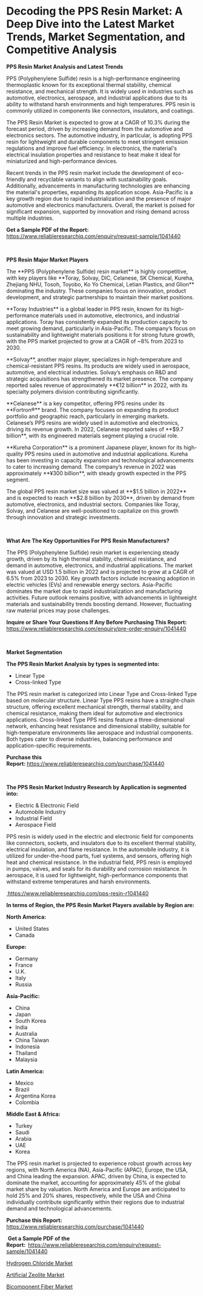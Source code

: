 <p><h1>Decoding the PPS Resin Market: A Deep Dive into the Latest Market Trends, Market Segmentation, and Competitive Analysis</h1></p><p><strong>PPS Resin Market Analysis and Latest Trends</strong></p>
<p><p>PPS (Polyphenylene Sulfide) resin is a high-performance engineering thermoplastic known for its exceptional thermal stability, chemical resistance, and mechanical strength. It is widely used in industries such as automotive, electronics, aerospace, and industrial applications due to its ability to withstand harsh environments and high temperatures. PPS resin is commonly utilized in components like connectors, insulators, and coatings.</p><p>The PPS Resin Market is expected to grow at a CAGR of 10.3% during the forecast period, driven by increasing demand from the automotive and electronics sectors. The automotive industry, in particular, is adopting PPS resin for lightweight and durable components to meet stringent emission regulations and improve fuel efficiency. In electronics, the material's electrical insulation properties and resistance to heat make it ideal for miniaturized and high-performance devices.</p><p>Recent trends in the PPS resin market include the development of eco-friendly and recyclable variants to align with sustainability goals. Additionally, advancements in manufacturing technologies are enhancing the material's properties, expanding its application scope. Asia-Pacific is a key growth region due to rapid industrialization and the presence of major automotive and electronics manufacturers. Overall, the market is poised for significant expansion, supported by innovation and rising demand across multiple industries.</p></p>
<p><strong>Get a Sample PDF of the Report:&nbsp;</strong> <a href="https://www.reliableresearchiq.com/enquiry/request-sample/1041440?utm_campaign=1129&utm_medium=2&utm_source=Github&utm_content=ia&utm_term=26012025&utm_id=pps-resin">https://www.reliableresearchiq.com/enquiry/request-sample/1041440</a></p>
<p>&nbsp;</p>
<p><strong>PPS Resin Major Market Players</strong></p>
<p><p>The **PPS (Polyphenylene Sulfide) resin market** is highly competitive, with key players like **Toray, Solvay, DIC, Celanese, SK Chemical, Kureha, Zhejiang NHU, Tosoh, Toyobo, Ko Yo Chemical, Letian Plastics, and Glion** dominating the industry. These companies focus on innovation, product development, and strategic partnerships to maintain their market positions.</p><p>**Toray Industries** is a global leader in PPS resin, known for its high-performance materials used in automotive, electronics, and industrial applications. Toray has consistently expanded its production capacity to meet growing demand, particularly in Asia-Pacific. The company’s focus on sustainability and lightweight materials positions it for strong future growth, with the PPS market projected to grow at a CAGR of ~8% from 2023 to 2030.</p><p>**Solvay**, another major player, specializes in high-temperature and chemical-resistant PPS resins. Its products are widely used in aerospace, automotive, and electrical industries. Solvay’s emphasis on R&D and strategic acquisitions has strengthened its market presence. The company reported sales revenue of approximately **€12 billion** in 2022, with its specialty polymers division contributing significantly.</p><p>**Celanese** is a key competitor, offering PPS resins under its **Fortron®** brand. The company focuses on expanding its product portfolio and geographic reach, particularly in emerging markets. Celanese’s PPS resins are widely used in automotive and electronics, driving its revenue growth. In 2022, Celanese reported sales of **$9.7 billion**, with its engineered materials segment playing a crucial role.</p><p>**Kureha Corporation** is a prominent Japanese player, known for its high-quality PPS resins used in automotive and industrial applications. Kureha has been investing in capacity expansion and technological advancements to cater to increasing demand. The company’s revenue in 2022 was approximately **¥300 billion**, with steady growth expected in the PPS segment.</p><p>The global PPS resin market size was valued at **$1.5 billion in 2022** and is expected to reach **$2.8 billion by 2030**, driven by demand from automotive, electronics, and industrial sectors. Companies like Toray, Solvay, and Celanese are well-positioned to capitalize on this growth through innovation and strategic investments.</p></p>
<p>&nbsp;</p>
<p><strong>What Are The Key Opportunities For PPS Resin Manufacturers?</strong></p>
<p><p>The PPS (Polyphenylene Sulfide) resin market is experiencing steady growth, driven by its high thermal stability, chemical resistance, and demand in automotive, electronics, and industrial applications. The market was valued at USD 1.5 billion in 2022 and is projected to grow at a CAGR of 6.5% from 2023 to 2030. Key growth factors include increasing adoption in electric vehicles (EVs) and renewable energy sectors. Asia-Pacific dominates the market due to rapid industrialization and manufacturing activities. Future outlook remains positive, with advancements in lightweight materials and sustainability trends boosting demand. However, fluctuating raw material prices may pose challenges.</p></p>
<p><strong>Inquire or Share Your Questions If Any Before Purchasing This Report:</strong> <a href="https://www.reliableresearchiq.com/enquiry/pre-order-enquiry/1041440?utm_campaign=1129&utm_medium=2&utm_source=Github&utm_content=ia&utm_term=26012025&utm_id=pps-resin">https://www.reliableresearchiq.com/enquiry/pre-order-enquiry/1041440</a></p>
<p>&nbsp;</p>
<p><strong>Market Segmentation</strong></p>
<p><strong>The PPS Resin Market Analysis by types is segmented into:</strong></p>
<p><ul><li>Linear Type</li><li>Cross-linked Type</li></ul></p>
<p><p>The PPS resin market is categorized into Linear Type and Cross-linked Type based on molecular structure. Linear Type PPS resins have a straight-chain structure, offering excellent mechanical strength, thermal stability, and chemical resistance, making them ideal for automotive and electronics applications. Cross-linked Type PPS resins feature a three-dimensional network, enhancing heat resistance and dimensional stability, suitable for high-temperature environments like aerospace and industrial components. Both types cater to diverse industries, balancing performance and application-specific requirements.</p></p>
<p><strong>Purchase this Report:&nbsp;</strong><a href="https://www.reliableresearchiq.com/purchase/1041440?utm_campaign=1129&utm_medium=2&utm_source=Github&utm_content=ia&utm_term=26012025&utm_id=pps-resin">https://www.reliableresearchiq.com/purchase/1041440</a></p>
<p>&nbsp;</p>
<p><strong>The PPS Resin Market Industry Research by Application is segmented into:</strong></p>
<p><ul><li>Electric & Electronic Field</li><li>Automobile Industry</li><li>Industrial Field</li><li>Aerospace Field</li></ul></p>
<p><p>PPS resin is widely used in the electric and electronic field for components like connectors, sockets, and insulators due to its excellent thermal stability, electrical insulation, and flame resistance. In the automobile industry, it is utilized for under-the-hood parts, fuel systems, and sensors, offering high heat and chemical resistance. In the industrial field, PPS resin is employed in pumps, valves, and seals for its durability and corrosion resistance. In aerospace, it is used for lightweight, high-performance components that withstand extreme temperatures and harsh environments.</p></p>
<p><a href="https://www.reliableresearchiq.com/pps-resin-r1041440?utm_campaign=1129&utm_medium=2&utm_source=Github&utm_content=ia&utm_term=26012025&utm_id=pps-resin">&nbsp;https://www.reliableresearchiq.com/pps-resin-r1041440</a></p>
<p><strong>In terms of Region, the PPS Resin Market Players available by Region are:</strong></p>
<p>
    <p> <strong> North America: </strong>
        <ul>
            <li>United States</li>
            <li>Canada</li>
        </ul>
        </p> 
    <p> <strong> Europe: </strong>
        <ul>
            <li>Germany</li>
            <li>France</li>
            <li>U.K.</li>
            <li>Italy</li>
            <li>Russia</li>
        </ul>
        </p> 
    <p> <strong> Asia-Pacific: </strong>
        <ul>
            <li>China</li>
            <li>Japan</li>
            <li>South Korea</li>
            <li>India</li>
            <li>Australia</li>
            <li>China Taiwan</li>
            <li>Indonesia</li>
            <li>Thailand</li>
            <li>Malaysia</li>
        </ul>
        </p> 
    <p> <strong> Latin America: </strong>
        <ul>
            <li>Mexico</li>
            <li>Brazil</li>
            <li>Argentina Korea</li>
            <li>Colombia</li>
        </ul>
        </p> 
    <p> <strong> Middle East & Africa: </strong>
        <ul>
            <li>Turkey</li>
            <li>Saudi</li>
            <li>Arabia</li>
            <li>UAE</li>
            <li>Korea</li>
        </ul>
    </p>
    </p>
<p><p>The PPS resin market is projected to experience robust growth across key regions, with North America (NA), Asia-Pacific (APAC), Europe, the USA, and China leading the expansion. APAC, driven by China, is expected to dominate the market, accounting for approximately 45% of the global market share by valuation. North America and Europe are anticipated to hold 25% and 20% shares, respectively, while the USA and China individually contribute significantly within their regions due to industrial demand and technological advancements.</p></p>
<p><strong>Purchase this Report: </strong><a href="https://www.reliableresearchiq.com/purchase/1041440?utm_campaign=1129&utm_medium=2&utm_source=Github&utm_content=ia&utm_term=26012025&utm_id=pps-resin">https://www.reliableresearchiq.com/purchase/1041440</a></p>
<p>&nbsp;<strong>Get a Sample PDF of the Report:&nbsp;&nbsp;</strong><a href="https://www.reliableresearchiq.com/enquiry/request-sample/1041440?utm_campaign=1129&utm_medium=2&utm_source=Github&utm_content=ia&utm_term=26012025&utm_id=pps-resin">https://www.reliableresearchiq.com/enquiry/request-sample/1041440</a></p>
<p><strong></strong></p>
<p><p><a href="https://github.com/borgomornar/Market-Research-Report-List-1/blob/main/hydrogen-chloride-market.md?utm_campaign=1129&utm_medium=2&utm_source=Github&utm_content=ia&utm_term=26012025&utm_id=pps-resin">Hydrogen Chloride Market</a></p><p><a href="https://github.com/simurmarzoa/Market-Research-Report-List-1/blob/main/artificial-zeolite-market.md?utm_campaign=1129&utm_medium=2&utm_source=Github&utm_content=ia&utm_term=26012025&utm_id=pps-resin">Artificial Zeolite Market</a></p><p><a href="https://github.com/gethunsides/Market-Research-Report-List-1/blob/main/bicomponent-fiber-market.md?utm_campaign=1129&utm_medium=2&utm_source=Github&utm_content=ia&utm_term=26012025&utm_id=pps-resin">Bicomponent Fiber Market</a></p></p>